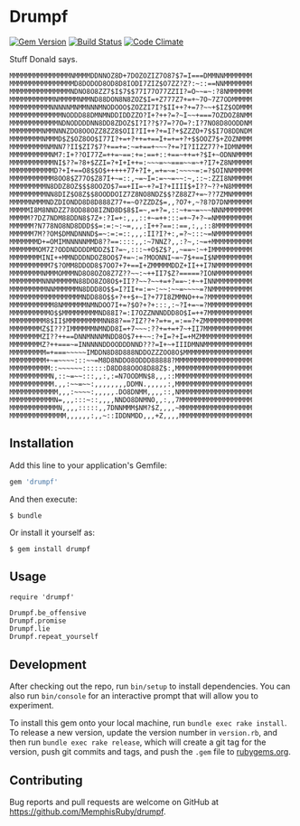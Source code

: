 # Drumpf
[![Gem Version](http://img.shields.io/gem/v/drumpf.svg?style=flat)](https://rubygems.org/gems/unitwise)
[![Build Status](http://img.shields.io/travis/MemphisRuby/drumpf.svg?style=flat)](https://travis-ci.org/joshwlewis/unitwise)
[![Code
Climate](https://img.shields.io/codeclimate/github/kabisaict/flow.svg)](https://codeclimate.com/github/MemphisRuby/drumpf)

Stuff Donald says.
```
MMMMMMMMMMMMMMMNMMMMDDNNOZ8D+7DOZOZIZ7O87$7=I===DMMNNMMMMMMM
MMMMMMMMMMMMMMMMD8DODOD8OD8D8IODI7ZIZ$O7ZZ?Z?:~::==NNMMMMMMM
MMMMMMMMMMMMMMMNDNO8O8ZZ7$I$7$$77I77O77ZZII?=O~~=~:?8NMMMMMM
MMMMMMMMMMMNMMMMMNMMND88DON8N8ZOZ$I=+Z777Z7+=+~7O~7Z7ODMMMMM
MMMMMMMMMMNNNNNMNMMNNNMNODOOO$ZOZZI7I?$II++?+=7?~~+$IZ$ODMMM
MMMMMMMMMMMMMNODDD88DMNMNDDIDDZZO?I+?++?=?~I~~+===7OZDOZ8NMM
MMMMMMMMMMMMNDNODDDDNN8DD8ZDOZ$I?I??$?7=?7O=?:I?7NO8D8OODDNM
MMMMMMMMNMMNNNZDO8OOOZZ8ZZ8$OII?II++?+=I?+$ZZZO+7$$I7O8DDNDM
MMMMMMMMNMMMD$Z$OZ8OO$I77I?+=+?++=+==I+=+=+?+$$OOZ7$+ZOZNMMM
MMMMMMMMMNMNN7?II$ZI7$7?+==+=:~=+==+~~~?+=?I?IIZZ77?+IDMNMMM
MMMMMMMMMMNM7:I+??OI77Z=++=~==:+=:==+::+==~++=+?$I+~ODNNMMMM
MMMMMMMMMMMNI$??=?8+$ZZI=?+I+I++=:~~~=~~===~~=~+?I7+Z8NMMMMM
MMMMMMMMMMMD?+I+==O8$$O$+++++77+?I+,=+=~=:~~~~=:=?$OINNMMMMM
MMMMMMMMMMM8OO8$Z77O$Z87I+~=::,~=~I=:=~~=~~:~,::~:ZZI8NMMMMM
MMMMMMMMMN8DDZ8OZ$$$8OOZO$7==+II=~+?=I?+IIII$+I??~??+N8MMMMM
MMMMMMMMMNN8DIZ$O8Z$$8OODDOIZ7Z8NO8NDZ$$?Z88Z7+=~??7ZMNMMMMM
MMMMMNMMMNDZDIONDD8D8D888Z77+=~O?ZZDZ$=,,?O7+,~?8?D7DNMMMMMM
MMMMMI8M8NNDZZ78OD88O8IZND8D$8$I=~,=+?=,::~+=~=~~~NNNMMMMMMM
MMMMM?7DZ7NDM88DDN8$7Z+:?I=+:,,,::+~=++:::=+~7+?~=NMMMMMMMMM
MMMMMM?N778NO8ND8DDD$$=:=:~:~=,,,:I++?==::==,:,,::8MMMMMMMMM
MMMMMM7M??OM$DMNDNNND$=~:=:=::,,,:II?I?+:,=?~:::~=NMMMMMMMMM
MMMMMMMD+=OMIMNNNNNMMD8??==::::,,:~7NNZ?,,:?~,:~=+MMMMMMMMMM
MMMMMMMOM7Z?ODDNDDDDMDDZ$I?=~,:::~+O$Z$?,,~==~:~+IMMMMMMMMMM
MMMMMMMMINI++MMNDDDNDOZ8OO$7+=~:=?MOONNI~=~7$+==I$NMMMMMMMMM
MMMMMMMMMM7$?OMM8DDOD8$7OO7+7+==I+ZMMMMMDDZ+II++I7NMMMMMMMMM
MMMMMMMMNMMMOMMMND8O8OZO8Z7Z??~~:~++II7$Z?=====?IONMMMMMMMMM
MMMMMMMMNNNMMMMMN88DO8ZO8O$+II??~~?~~+=+?==~:+~+INNMMMMMMMMM
MMMMMMMMMNNMMMMMMN8DDD8O$$=I?II+=:=~:~~:~~=~~~~=?NMMMMMMMMMM
MMMMMMMMMMMMMMMMMMNDD88O$$+?++$+~I?+77I8ZMMNO++=?MMMMMMMMMMM
MMMMMMMMMMM8NMMMMMMNMNDOO7I+=?$O?+?+:::,:~?I+=~=?MMMMMMMMMMM
MMMMMMMMMMO$$MMMMMMMMMND88I?=:I7OZZNNNDDD8O$I=++7MMMMMMMMMMM
MMMMMMMMM8$II$MMMMMMMMMNN88?==?IZ??+?=+=,=:==?+ZMMMMMMMMMMMM
MMMMMMMMZ$I???IMMMMMMNMNDD8I=+7~~~:??+=+=+7~+II7MMMMMMMMMMMM
MMMMMMMMZI??++==DNNMNNNMNDD8O$7++~~:?+I=?+I=+MZMMMMMMMMMMMMM
MMMMMMMMZ?++===~=INNNNNDDOODDDNND???=I+~+IIIDMNNMMMMMMMMMMMM
MMMMMMMMM=+===~~~~~IMDDN8D8D888NDDOZZZOO8O$MMMMMMMMMMMMMMMMM
MMMMMMMMM+~=~~~~:::~~=M8D8NDDO8ODDD88888?MMMMMMMMMMMMMMMMMMM
MMMMMMMMMM::~~~~~~::::::D8DD88OOO8D88Z$:,MMMMMMMMMMMMMMMMMMM
MMMMMMMMMMN,::~=~~:::,,:,:=N7OODMN$8,,,::MMMMMMMMMMMMMMMMMMM
MMMMMMMMMMM.,,:~~=~~:,,,,,,,,DDMN.,,,,,:,MMMMMMMMMMMMMMMMMMM
MMMMMMMMMMMM,,,:~~~~:,,,,,.DO8DNMM,,,,::,NMMMMMMMMMMMMMMMMMM
MMMMMMMMMMMN=,,,:::~::,,,,NNDO8DNMNO,,:,,7MMMMMMMMMMMMMMMMMM
MMMMMMMMMMMMN,,,,:::::,,7DNNMMM$NM?$Z,,,,~MMMMMMMMMMMMMMMMMM
MMMMMMMMMMMMMM,,,,,,:,,~::IDDNMDD,,,+Z,,,,MMMMMMMMMMMMMMMMMM
```


## Installation

Add this line to your application's Gemfile:

```ruby
gem 'drumpf'
```

And then execute:

    $ bundle

Or install it yourself as:

    $ gem install drumpf

## Usage

```
require 'drumpf'

Drumpf.be_offensive
Drumpf.promise
Drumpf.lie
Drumpf.repeat_yourself
```

## Development

After checking out the repo, run `bin/setup` to install dependencies. You can also run `bin/console` for an interactive prompt that will allow you to experiment.

To install this gem onto your local machine, run `bundle exec rake install`. To release a new version, update the version number in `version.rb`, and then run `bundle exec rake release`, which will create a git tag for the version, push git commits and tags, and push the `.gem` file to [rubygems.org](https://rubygems.org).

## Contributing

Bug reports and pull requests are welcome on GitHub at https://github.com/MemphisRuby/drumpf.

